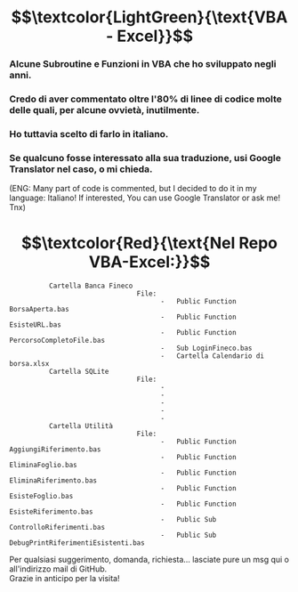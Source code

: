 # $$\textcolor{LightGreen}{\text{VBA - Excel}}$$

### Alcune Subroutine e Funzioni in VBA che ho sviluppato negli anni.<br/>
### Credo di aver commentato oltre l'80% di linee di codice molte delle quali, per alcune ovvietà, inutilmente.<br/>
### Ho tuttavia scelto di farlo in italiano.<br/>
### Se qualcuno fosse interessato alla sua traduzione, usi Google Translator nel caso, o mi chieda. ###

(ENG: Many part of code is commented, but I decided to do it in my language: Italiano! If interested, You can use Google Translator or ask me! Tnx)

# $$\textcolor{Red}{\text{Nel Repo VBA-Excel:}}$$ ###

              Cartella Banca Fineco
                                    File:
                                          -   Public Function BorsaAperta.bas
                                          -   Public Function EsisteURL.bas
                                          -   Public Function PercorsoCompletoFile.bas
                                          -   Sub LoginFineco.bas
                                          -   Cartella Calendario di borsa.xlsx
              Cartella SQLite
                                    File:
                                          -
                                          -
                                          -
                                          -
                                          -
              Cartella Utilità
                                    File:              
                                          -   Public Function AggiungiRiferimento.bas
                                          -   Public Function EliminaFoglio.bas
                                          -   Public Function EliminaRiferimento.bas
                                          -   Public Function EsisteFoglio.bas
                                          -   Public Function EsisteRiferimento.bas
                                          -   Public Sub ControlloRiferimenti.bas
                                          -   Public Sub DebugPrintRiferimentiEsistenti.bas



Per qualsiasi suggerimento, domanda, richiesta... lasciate pure un msg qui o all'indirizzo mail di GitHub.<br/>
Grazie in anticipo per la visita!
